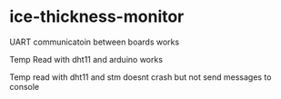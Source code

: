 # ice-thickness-monitor

UART communicatoin between boards works

Temp Read with dht11 and arduino works

Temp read with dht11 and stm doesnt crash but not send messages to console
